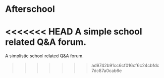 # Afterschool

<<<<<<< HEAD
A simple school related Q&A forum.
=======
A simplistic school related Q&A forum.
>>>>>>> ad9742b91cc6cf016cf6c24cbfdc7dc87a0cab6e
